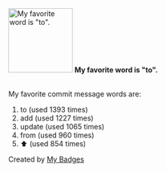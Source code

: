 <img src="https://github.com/my-badges/my-badges/blob/master/src/all-badges/favorite-word/favorite-word.png?raw=true" alt="My favorite word is &quot;to&quot;." title="My favorite word is &quot;to&quot;." width="128">
<strong>My favorite word is &quot;to&quot;.</strong>
<br><br>

My favorite commit message words are:

1. to (used 1393 times)
2. add (used 1227 times)
3. update (used 1065 times)
4. from (used 960 times)
5. :arrow_up: (used 854 times)


Created by <a href="https://github.com/my-badges/my-badges">My Badges</a>